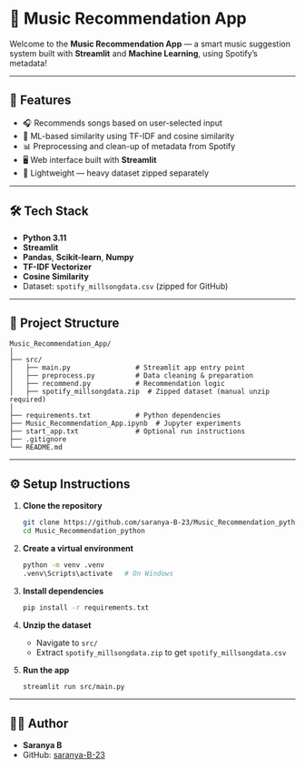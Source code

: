 # 🎵 Music Recommendation App

Welcome to the **Music Recommendation App** — a smart music suggestion system built with **Streamlit** and **Machine Learning**, using Spotify’s metadata!

---

## 🚀 Features

- 🎧 Recommends songs based on user-selected input
- 🤖 ML-based similarity using TF-IDF and cosine similarity
- 📊 Preprocessing and clean-up of metadata from Spotify
- 🖥️ Web interface built with **Streamlit**
- 📂 Lightweight — heavy dataset zipped separately

---

## 🛠️ Tech Stack

- **Python 3.11**
- **Streamlit**
- **Pandas**, **Scikit-learn**, **Numpy**
- **TF-IDF Vectorizer**
- **Cosine Similarity**
- Dataset: `spotify_millsongdata.csv` (zipped for GitHub)

---

## 📁 Project Structure

```
Music_Recommendation_App/
│
├── src/
│   ├── main.py                # Streamlit app entry point
│   ├── preprocess.py          # Data cleaning & preparation
│   ├── recommend.py           # Recommendation logic
│   ├── spotify_millsongdata.zip  # Zipped dataset (manual unzip required)
│
├── requirements.txt           # Python dependencies
├── Music_Recommendation_App.ipynb  # Jupyter experiments
├── start_app.txt              # Optional run instructions
├── .gitignore
└── README.md
```

---

## ⚙️ Setup Instructions

1. **Clone the repository**
   ```bash
   git clone https://github.com/saranya-B-23/Music_Recommendation_python.git
   cd Music_Recommendation_python
   ```

2. **Create a virtual environment**
   ```bash
   python -m venv .venv
   .venv\Scripts\activate   # On Windows
   ```

3. **Install dependencies**
   ```bash
   pip install -r requirements.txt
   ```

4. **Unzip the dataset**
   - Navigate to `src/`
   - Extract `spotify_millsongdata.zip` to get `spotify_millsongdata.csv`

5. **Run the app**
   ```bash
   streamlit run src/main.py
   ```

---

## 👩‍💻 Author

- **Saranya B**  
- GitHub: [saranya-B-23](https://github.com/saranya-B-23)
